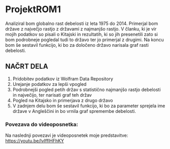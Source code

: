 # ProjektROM1
Analiziral bom globalno rast debelosti iz leta 1975 do 2014. Primerjal bom države z največjo rastjo z državami z najmanjšo rastjo. V članku, ki je vir mojih podatkov so pisali o Kitajski in rezultatih, ki so jih presenetili zato si bom podrobneje pogledal tudi to državo ter jo primerjal z drugimi. Na koncu bom še sestavil funkcijo, ki bo za določeno državo narisala graf rasti debelosti.

## NAČRT DELA
1. Pridobitev podatkov iz Wolfram Data Repository
2. Urejanje podatkov za lepši vpogled
3. Podrobnejši pogled petih držav s statistično najmanjšo rastjo debelosti in največijo, ter narisati graf teh držav
4. Pogled na Kitajsko in primerjava z drugo državo
5. V zadnjem delu bom še sestavil funkcijo, ki bo za parameter sprejela ime države v Angleščini in bo vrnila graf spremembe debelosti.

### Povezava do videoposnetka:
Na naslednji povezavi je videoposnetek moje predstavitve: https://youtu.be/lvIfflHFhKY
